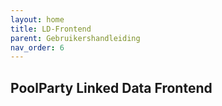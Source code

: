 ```yaml
---
layout: home
title: LD-Frontend
parent: Gebruikershandleiding
nav_order: 6
---
```


## PoolParty Linked Data Frontend 